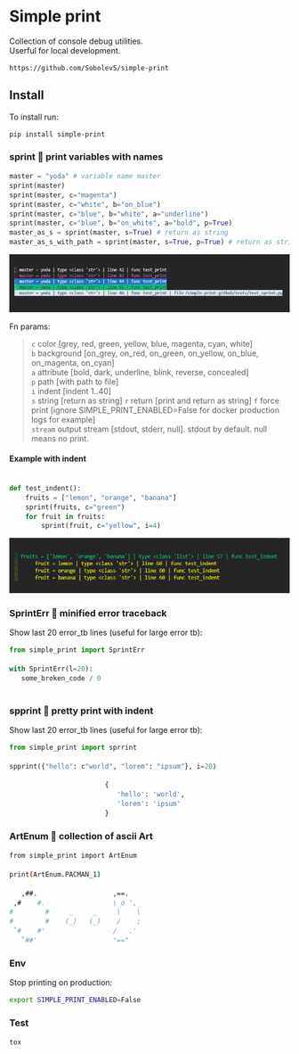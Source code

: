 # Simple print
Collection of console debug utilities.  
Userful for local development.

```no-highlight
https://github.com/Sobolev5/simple-print
```

## Install
To install run:
```no-highlight
pip install simple-print
```

### sprint 🚀 print variables with names

```python
master = "yoda" # variable name master
sprint(master) 
sprint(master, c="magenta") 
sprint(master, c="white", b="on_blue") 
sprint(master, c="blue", b="white", a="underline") 
sprint(master, c="blue", b="on_white", a="bold", p=True) 
master_as_s = sprint(master, s=True) # return as string
master_as_s_with_path = sprint(master, s=True, p=True) # return as string with path to file 

``` 
![](https://github.com/Sobolev5/simple-print/blob/master/screenshots/common.png)   

Fn params:
> `c` color [grey, red, green, yellow, blue, magenta, cyan, white]  
> `b` background [on_grey, on_red, on_green, on_yellow, on_blue, on_magenta, on_cyan]  
> `a` attribute  [bold, dark, underline, blink, reverse, concealed]  
> `p` path [with path to file]  
> `i` indent [indent 1..40]  
> `s` string [return as string] 
> `r` return [print and return as string] 
> `f` force print [ignore SIMPLE_PRINT_ENABLED=False for docker production logs for example]  
> `stream` output stream  [stdout, stderr, null]. stdout by default. null means no print.


#### Example with indent
```python

def test_indent():
    fruits = ["lemon", "orange", "banana"]
    sprint(fruits, c="green")  
    for fruit in fruits:
        sprint(fruit, c="yellow", i=4)

```  
![](https://github.com/Sobolev5/simple-print/blob/master/screenshots/indent.png)


### SprintErr 🚀 minified error traceback
Show last 20 error_tb lines (useful for large error tb):  
```python
from simple_print import SprintErr

with SprintErr(l=20):
   some_broken_code / 0
   
```

### spprint 🚀 pretty print with indent
Show last 20 error_tb lines (useful for large error tb):  
```python
from simple_print import sprrint

spprint({"hello": c"world", "lorem": "ipsum"}, i=20)

                        {
                           'hello': 'world', 
                           'lorem': 'ipsum'
                        }
```


### ArtEnum 🚀 collection of ascii Art
```sh
from simple_print import ArtEnum

print(ArtEnum.PACMAN_1)

   ,##.                   ,==.
 ,#    #.                 \ o ',
#        #     _     _     \    \
#        #    (_)   (_)    /    ; 
 `#    #'                 /   .'  
   `##'                   "=="

```
  

### Env
Stop printing on production:  
```sh
export SIMPLE_PRINT_ENABLED=False

```

  
### Test 
```sh
tox

```
